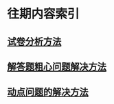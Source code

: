 # 往期内容索引
## [试卷分析方法](https://gitee.com/mikusensei/storehouse/raw/master/file%20storehouse/%E8%AF%95%E5%8D%B7%E5%88%86%E6%9E%90%E6%96%B9%E6%B3%95.pdf)
## [解答题粗心问题解决方法](https://mikusensei.github.io/autumn-goals/way%20of%20thinking/20201126)
## [动点问题的解决方法](https://mikusensei.github.io/autumn-goals/topics/movepoint)
